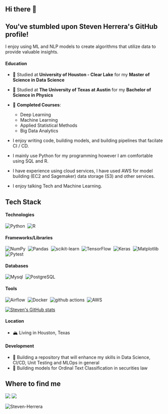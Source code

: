 ## Hi there 👋

## You've stumbled upon Steven Herrera's GitHub profile!

I enjoy using ML and NLP models to create algorithms that utilize data to provide valuable insights.

#### Education
- 📖 Studied at **University of Houston - Clear Lake** for my **Master of Science in Data Science**
- 📖 Studied at **The University of Texas at Austin** for my **Bachelor of Science in Physics**
- 🌱 **Completed Courses**: 
  - Deep Learning
  - Machine Learning
  - Applied Statistical Methods
  - Big Data Analytics
 
- I enjoy writing code, building models, and building pipelines that facilate CI / CD. 
- I mainly use Python for my programming however I am comfortable using SQL and R.
- I have experience using cloud services, I have used AWS for model building (EC2 and Sagemaker) data storage (S3) and other services.
- I enjoy talking Tech and Machine Learning.

## Tech Stack
#### Technologies
![Python](https://img.shields.io/badge/-Python-05122A?style=flat&logo=python)&nbsp;
![R](https://img.shields.io/badge/r-%23276DC3.svg?style=for-the-badge&logo=r&logoColor=white)&nbsp;

#### Frameworks/Libraries
![NumPy](https://img.shields.io/badge/-NumPy-05122A?style=flat&logo=NumPy)&nbsp;
![Pandas](https://img.shields.io/badge/-Pandas-05122A?style=flat&logo=Pandas)&nbsp;
![scikit-learn](https://img.shields.io/badge/-scikit%20learn-05122A?style=flat&logo=scikit%20learn)&nbsp;
![TensorFlow](https://img.shields.io/badge/-TensorFlow-05122A?style=flat&logo=TensorFlow)&nbsp;
![Keras](https://img.shields.io/badge/-Keras-05122A?style=flat&logo=Keras)&nbsp;
![Matplotlib](https://img.shields.io/badge/Matplotlib-%23ffffff.svg?style=for-the-badge&logo=Matplotlib&logoColor=black)&nbsp;
![Pytest](https://img.shields.io/badge/-Pytest-05122A?style=flat&logo=Pytest)&nbsp;

#### Databases
![Mysql](https://img.shields.io/badge/-Mysql-05122A?style=flat&logo=Mysql)&nbsp;
![PostgreSQL](https://img.shields.io/badge/-PostgreSQL-05122A?style=flat&logo=PostgreSQL)&nbsp;

#### Tools
![Airflow](https://img.shields.io/badge/-Airflow-05122A?style=flat&logo=Airflow)&nbsp;
![Docker](https://img.shields.io/badge/-Docker-05122A?style=flat&logo=Docker)&nbsp;
![github actions](https://img.shields.io/badge/-GitHub%20Actions-05122A?style=flat&logo=GitHub%20Actions)&nbsp;
![AWS](https://img.shields.io/badge/AWS-%23FF9900.svg?style=for-the-badge&logo=amazon-aws&logoColor=white)&nbsp;

[![Steven's GitHub stats](https://github-readme-stats.vercel.app/api?username=Steven-Herrera)](https://github.com/Steven-Herrera/github-readme-stats)
#### Location
- 🏔 Living in Houston, Texas
#### Development
- 🧠 Building a repository that will enhance my skills in Data Science, CI/CD, Unit Testing and MLOps in general
- 🧠 Building models for Ordinal Text Classification in securities law

## Where to find me
<p align="left">
  <a href="https://www.linkedin.com/in/steven-herrera-40916912a/"><img src="https://img.shields.io/badge/-Steven%20Herrera-0077B5?style=flat&logo=Linkedin&logoColor=white"/></a>
  <a href="mailto:dev.stevenherrera@gmail.com"><img src="https://img.shields.io/badge/-dev.stevenherrera@gmail.com-D14836?style=flat&logo=Gmail&logoColor=white"/></a>
</p>


<p align="left"> <img src="https://komarev.com/ghpvc/?username=Steven-Herrera" alt="Steven-Herrera" /> </p>

